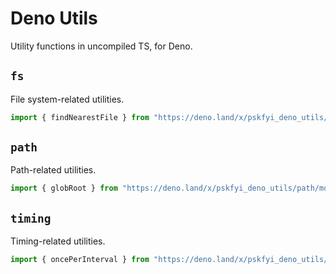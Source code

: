 # Deno Utils

Utility functions in uncompiled TS, for Deno.

## `fs`

File system-related utilities.

```ts
import { findNearestFile } from "https://deno.land/x/pskfyi_deno_utils/fs/mod.ts";
```

## `path`

Path-related utilities.

```ts
import { globRoot } from "https://deno.land/x/pskfyi_deno_utils/path/mod.ts";
```

## `timing`

Timing-related utilities.

```ts
import { oncePerInterval } from "https://deno.land/x/pskfyi_deno_utils/timing/mod.ts";
```
